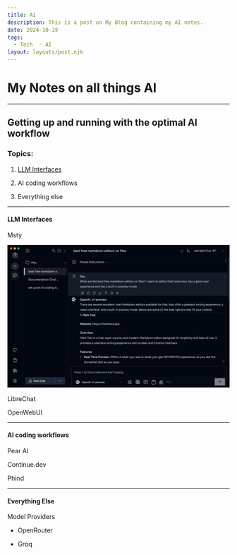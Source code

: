 ```yaml
---
title: AI
description: This is a post on My Blog containing my AI notes.
date: 2024-10-19
tags:
  - Tech  - AI
layout: layouts/post.njk
---
```


# My Notes on all things AI

---

## Getting up and running with the optimal AI workflow

### Topics:

1. [LLM Interfaces](#llm-interfaces)

2. AI coding workflows

3. Everything else

---

#### <a id="llm-interfaces">LLM Interfaces</a>

Msty

![msty.png](https://github.com/Rajeev-Gill/blog/blob/main/img/msty.png?raw=true)

LibreChat

OpenWebUI

---

#### AI coding workflows

Pear AI

Continue.dev

Phind 

---

#### Everything Else

Model Providers

- OpenRouter

- Groq
